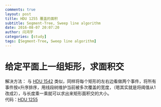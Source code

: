 ```yaml
---
comments: true
layout: post
title: HDU 1255 覆盖的面积
subtitle: Segment-Tree, Sweep line algorithm
date: 2016-08-07 20:07:20
author: 闫鸿宇
categories: [study]
tags: [Segment-Tree, Sweep line algorithm]
---
```


# 给定平面上一组矩形，求面积交
解决方法：
与 [HDU 1542](https://new-bottle.github.io/writing/HDU-1542-Atlantis/) 类似，同样将每个矩形的左右边看做两个事件，将所有事件按x升序排序，用线段树维护当前被多次覆盖的宽度，（嗯其实就是将阈值从1改成2），与长度乘一乘就可以求出来矩形面积交的大小。  
代码：[HDU 1255](https://github.com/New-bottle/training/blob/master/HDU/1255/1255.cpp)
